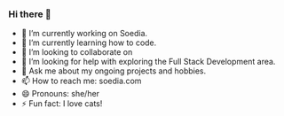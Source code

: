 ### Hi there 👋

- 🔭 I’m currently working on Soedia.
- 🌱 I’m currently learning how to code.
- 👯 I’m looking to collaborate on 
- 🤔 I’m looking for help with exploring the Full Stack Development area.
- 💬 Ask me about my ongoing projects and hobbies.
- 📫 How to reach me: soedia.com
- 😄 Pronouns: she/her
- ⚡ Fun fact: I love cats!

<!--
**dariaalle/dariaalle** is a ✨ _special_ ✨ repository because its `README.md` (this file) appears on your GitHub profile.

- 🔭 I’m currently working on Soedia.
- 🌱 I’m currently learning how to code.
- 👯 I’m looking to collaborate on 
- 🤔 I’m looking for help with exploring the Full Stack Development area.
- 💬 Ask me about my ongoing projects and hobbies.
- 📫 How to reach me: soedia.com
- 😄 Pronouns: she/her
- ⚡ Fun fact: I love cats!
-->
